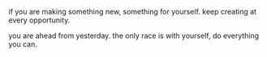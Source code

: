 if you are making something new,
something for yourself.
keep creating at every opportunity.

you are ahead from yesterday.
the only race is with yourself, 
do everything you can.